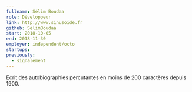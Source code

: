 ```yaml
---
fullname: Sélim Boudaa
role: Développeur
link: http://www.sinusoide.fr
github: SelimBoudaa
start: 2018-10-05
end: 2018-11-30
employer: independent/octo
startups:
previously:
  - signalement
---
```


Écrit des autobiographies percutantes en moins de 200 caractères depuis 1900.
